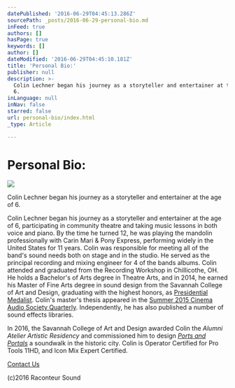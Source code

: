 ```yaml
---
datePublished: '2016-06-29T04:45:13.286Z'
sourcePath: _posts/2016-06-29-personal-bio.md
inFeed: true
authors: []
hasPage: true
keywords: []
author: []
dateModified: '2016-06-29T04:45:10.181Z'
title: 'Personal Bio:'
publisher: null
description: >-
  Colin Lechner began his journey as a storyteller and entertainer at the age of
  6.
inLanguage: null
inNav: false
starred: false
url: personal-bio/index.html
_type: Article

---
```

# Personal Bio:
![](https://the-grid-user-content.s3-us-west-2.amazonaws.com/cd8e6357-1ec3-4d54-a907-35dc2eee8c07.jpg)

Colin Lechner began his journey as a storyteller and entertainer at the age of 6\.

Colin Lechner began his journey as a storyteller and entertainer at the age of 6, participating in community theatre and taking music lessons in both voice and piano. By the time he turned 12, he was playing the mandolin professionally with Carin Mari & Pony Express, performing widely in the United States for 11 years. Colin was responsible for meeting all of the band's sound needs both on stage and in the studio. He served as the principal recording and mixing engineer for 4 of the bands albums. Colin attended and graduated from the Recording Workshop in Chillicothe, OH. He holds a Bachelor's of Arts degree in Theatre Arts, and in 2014, he earned his Master of Fine Arts degree in sound design from the Savannah College of Art and Design, graduating with the highest honors, as [Presidential Medalist][0]. Colin's master's thesis appeared in the [Summer 2015 Cinema Audio Society Quarterly][1]. Independently, he has also published a number of sound effects libraries.

In 2016, the Savannah College of Art and Design awarded Colin the _Alumni Atelier Artistic Residency_ and commissioned him to design _[Ports and Portals][2]_ a soundwalk in the historic city. Colin is Operator Certified for Pro Tools 11HD, and Icon Mix Expert Certified.

[Contact Us][3]

(c)2016 Raconteur Sound

[0]: https://www.youtube.com/watch?v=h0tsL2mZQwg "Presidential Medalist"
[1]: http://cinemaaudiosociety.org/wp-content/uploads/2015/08/CAS-Summer-2015-File_1.pdf "Summer 2015 Cinema Audio Society Quarterly"
[2]: https://soundcloud.com/raconteur-sound/sets/ports-and-portals "Ports and Portals"
[3]: http://raconteursound.com/contact "Contact Us"
